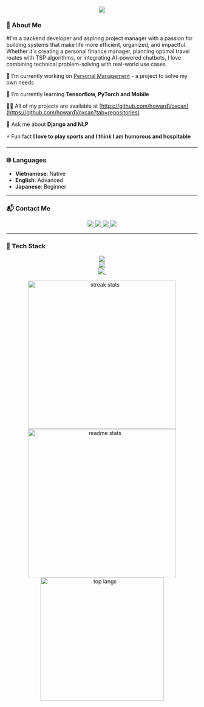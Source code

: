 <h1 align="center">
    <img src="https://readme-typing-svg.herokuapp.com/?font=Righteous&size=35&center=true&vCenter=true&width=500&height=70&duration=4000&lines=I'm+Vo+Quang+Nhat+Hoang!;A+Fullstack+Developer;">
</h1>

### 👤 About Me

#I'm a backend developer and aspiring project manager with a passion for building systems that make life more efficient, organized, and impactful. Whether it's creating a personal finance manager, planning optimal travel routes with TSP algorithms, or integrating AI-powered chatbots, I love combining technical problem-solving with real-world use cases.

🔭 I’m currently working on [Personal Management](https://github.com/howardVoxcan/Personal_Management) - a project to solve my own needs 

🌱 I’m currently learning **Tensorflow, PyTorch and Mobile**

👨‍💻 All of my projects are available at [https://github.com/howardVoxcan](https://github.com/howardVoxcan?tab=repositories)

💬 Ask me about **Django and NLP**

⚡ Fun fact **I love to play sports and I think I am humorous and hospitable**

---

### 🌐 Languages

- **Vietnamese**: Native  
- **English**: Advanced  
- **Japanese**: Beginner  

---

### 📬 Contact Me
<div align="center"> 
  <a href="mailto:vqnhoang97tn@gmail.com" target="_blank">
    <img src="https://img.shields.io/badge/Gmail-333333?style=for-the-badge&logo=gmail&logoColor=red" />
  </a>
  <a href="https://www.facebook.com/quangnhathoang.vo.3/" target="_blank">
    <img src="https://img.shields.io/badge/Facebook-blue?style=for-the-badge&logo=facebook&logoColor=white" />
  </a>
  <a href="https://www.instagram.com/hoangvoquangnhat/" target="_blank">
    <img src="https://img.shields.io/badge/Instagram-E4405F?style=for-the-badge&logo=instagram&logoColor=white" />
  </a>
  <a href="https://www.linkedin.com/in/ho%C3%A0ng-v%C3%B5-quang-nh%E1%BA%ADt-633b36346/" target="_blank">
    <img src="https://img.shields.io/badge/LinkedIn-blue?style=for-the-badge&logo=linkedin&logoColor=white" />
  </a>
</div>

---

### 🧰 Tech Stack
<div align="center">
  <p align="center">
    <a href="https://skillicons.dev">
      <img src="https://skillicons.dev/icons?i=c,cpp,python,javascript,html,css" />
      <br/>
      <img src="https://skillicons.dev/icons?i=tensorflow,flask,django,sklearn,ubuntu,vscode" />
      <br/>
      <img src="https://skillicons.dev/icons?i=postgres,sqlite,mysql,cassandra,git,bootstrap" />
    <img 
    </a>
  </p>
</div>

<div align="center">
  <img width=390 src="https://github-readme-streak-stats-salesp07.vercel.app/?user=howardVoxcan&count_private=true&theme=react&border_radius=10" alt="streak stats"/>
  <img width=390 src="https://github-readme-stats-salesp07.vercel.app/api?username=howardVoxcan&count_private=true&show_icons=true&theme=react&rank_icon=github&border_radius=10" alt="readme stats" />
  <br/>
  <img width=325 align="center" src="https://github-readme-stats-salesp07.vercel.app/api/top-langs/?username=howardVoxcan&hide=HTML&langs_count=8&layout=compact&theme=react&border_radius=10&size_weight=0.5&count_weight=0.5&exclude_repo=github-readme-stats" alt="top langs" />
</div>

